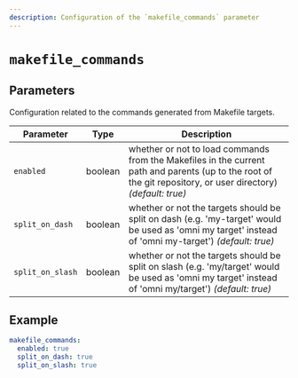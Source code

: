 ```yaml
---
description: Configuration of the `makefile_commands` parameter
---
```


# `makefile_commands`

## Parameters

Configuration related to the commands generated from Makefile targets.

| Parameter        | Type      | Description                                           |
|------------------|-----------|-------------------------------------------------------|
| `enabled` | boolean |  whether or not to load commands from the Makefiles in the current path and parents (up to the root of the git repository, or user directory) *(default: true)* |
| `split_on_dash` | boolean | whether or not the targets should be split on dash (e.g. 'my-target' would be used as 'omni my target' instead of 'omni my-target') *(default: true)* |
| `split_on_slash` | boolean | whether or not the targets should be split on slash (e.g. 'my/target' would be used as 'omni my target' instead of 'omni my/target') *(default: true)* |

## Example

```yaml
makefile_commands:
  enabled: true
  split_on_dash: true
  split_on_slash: true
```
